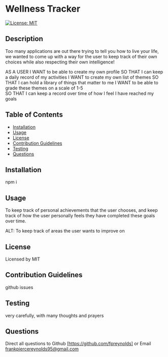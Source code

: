 # Wellness Tracker

[![License: MIT](https://img.shields.io/badge/License-MIT-yellow.svg)](https://opensource.org/licenses/MIT)

## Description

Too many applications are out there trying to tell you how to live your life,
we wanted to come up with a way for the user to keep track of their own choices while also respecting their own intelligence!

AS A USER
I WANT to be able to create my own profile
SO THAT I can keep a daily record of my activities
I WANT to create my own list of themes
SO THAT I can hold a library of things that matter to me
I WANT to be able to grade these themes on a scale of 1-5  
 SO THAT I can keep a record over time of how I feel I have reached my goals

## Table of Contents

- [Installation](#installation)
- [Usage](#usage)
- [License](#license)
- [Contribution Guidelines](#contribution-guidelines)
- [Testing](#testing)
- [Questions](#questions)

## Installation

npm i

## Usage

To keep track of personal achievements that the user chooses,
and keep track of how the user personally feels they have completed these goals over time.

ALT: To keep track of areas the user wants to improve on

## License

Licensed by MIT

## Contribution Guidelines

github issues

## Testing

very carefully, with many thoughts and prayers

## Questions

Direct all questions to Github [https://github.com/fpreynolds] or Email frankpiercereynolds95@gmail.com
